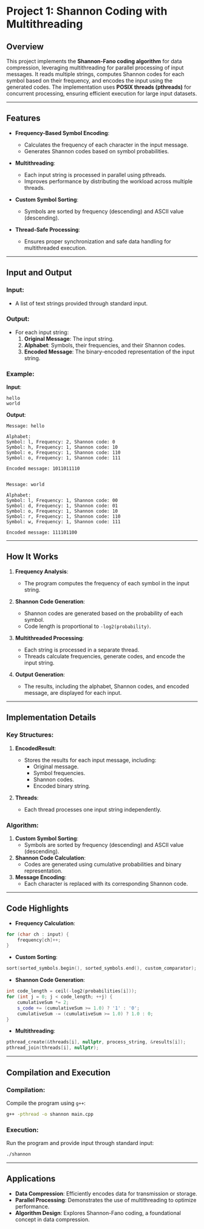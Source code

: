 
# Project 1: Shannon Coding with Multithreading

## Overview
This project implements the **Shannon-Fano coding algorithm** for data compression, leveraging multithreading for parallel processing of input messages. It reads multiple strings, computes Shannon codes for each symbol based on their frequency, and encodes the input using the generated codes. The implementation uses **POSIX threads (pthreads)** for concurrent processing, ensuring efficient execution for large input datasets.

---

## Features
- **Frequency-Based Symbol Encoding**:
  - Calculates the frequency of each character in the input message.
  - Generates Shannon codes based on symbol probabilities.

- **Multithreading**:
  - Each input string is processed in parallel using pthreads.
  - Improves performance by distributing the workload across multiple threads.

- **Custom Symbol Sorting**:
  - Symbols are sorted by frequency (descending) and ASCII value (descending).

- **Thread-Safe Processing**:
  - Ensures proper synchronization and safe data handling for multithreaded execution.

---

## Input and Output
### Input:
- A list of text strings provided through standard input.

### Output:
- For each input string:
  1. **Original Message**: The input string.
  2. **Alphabet**: Symbols, their frequencies, and their Shannon codes.
  3. **Encoded Message**: The binary-encoded representation of the input string.

### Example:
**Input**:
```
hello
world
```

**Output**:
```
Message: hello

Alphabet:
Symbol: l, Frequency: 2, Shannon code: 0
Symbol: h, Frequency: 1, Shannon code: 10
Symbol: e, Frequency: 1, Shannon code: 110
Symbol: o, Frequency: 1, Shannon code: 111

Encoded message: 1011011110


Message: world

Alphabet:
Symbol: l, Frequency: 1, Shannon code: 00
Symbol: d, Frequency: 1, Shannon code: 01
Symbol: o, Frequency: 1, Shannon code: 10
Symbol: r, Frequency: 1, Shannon code: 110
Symbol: w, Frequency: 1, Shannon code: 111

Encoded message: 111101100
```

---

## How It Works
1. **Frequency Analysis**:
   - The program computes the frequency of each symbol in the input string.

2. **Shannon Code Generation**:
   - Shannon codes are generated based on the probability of each symbol.
   - Code length is proportional to `-log2(probability)`.

3. **Multithreaded Processing**:
   - Each string is processed in a separate thread.
   - Threads calculate frequencies, generate codes, and encode the input string.

4. **Output Generation**:
   - The results, including the alphabet, Shannon codes, and encoded message, are displayed for each input.

---

## Implementation Details
### Key Structures:
1. **EncodedResult**:
   - Stores the results for each input message, including:
     - Original message.
     - Symbol frequencies.
     - Shannon codes.
     - Encoded binary string.

2. **Threads**:
   - Each thread processes one input string independently.

### Algorithm:
1. **Custom Symbol Sorting**:
   - Symbols are sorted by frequency (descending) and ASCII value (descending).
2. **Shannon Code Calculation**:
   - Codes are generated using cumulative probabilities and binary representation.
3. **Message Encoding**:
   - Each character is replaced with its corresponding Shannon code.

---

## Code Highlights
- **Frequency Calculation**:
```cpp
for (char ch : input) {
    frequency[ch]++;
}
```

- **Custom Sorting**:
```cpp
sort(sorted_symbols.begin(), sorted_symbols.end(), custom_comparator);
```

- **Shannon Code Generation**:
```cpp
int code_length = ceil(-log2(probabilities[i]));
for (int j = 0; j < code_length; ++j) {
    cumulativeSum *= 2;
    s_code += (cumulativeSum >= 1.0) ? '1' : '0';
    cumulativeSum -= (cumulativeSum >= 1.0) ? 1.0 : 0;
}
```

- **Multithreading**:
```cpp
pthread_create(&threads[i], nullptr, process_string, &results[i]);
pthread_join(threads[i], nullptr);
```

---

## Compilation and Execution
### Compilation:
Compile the program using `g++`:
```bash
g++ -pthread -o shannon main.cpp
```

### Execution:
Run the program and provide input through standard input:
```bash
./shannon
```

---

## Applications
- **Data Compression**: Efficiently encodes data for transmission or storage.
- **Parallel Processing**: Demonstrates the use of multithreading to optimize performance.
- **Algorithm Design**: Explores Shannon-Fano coding, a foundational concept in data compression.


